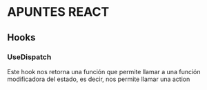 # APUNTES REACT

## Hooks

### UseDispatch

Este hook nos retorna una función que permite llamar a una función modificadora del estado, es decir, nos permite llamar una action
